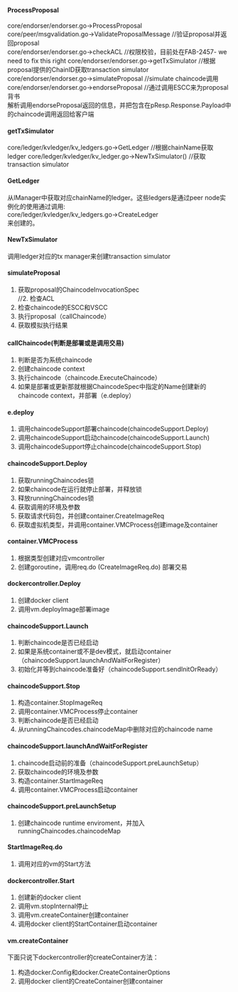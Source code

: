 #### ProcessProposal     
core/endorser/endorser.go->ProcessProposal     
core/peer/msgvalidation.go->ValidateProposalMessage  //验证proposal并返回proposal      
core/endorser/endorser.go->checkACL                  //权限校验，目前处在FAB-2457- we need to fix this right 
core/endorser/endorser.go->getTxSimulator            //根据proposal提供的ChainID获取transaction simulator     
core/endorser/endorser.go->simulateProposal          //simulate chaincode调用      
core/endorser/endorser.go->endorseProposal           //通过调用ESCC来为proposal背书      
解析调用endorseProposal返回的信息，并把包含在pResp.Response.Payload中的chaincode调用返回给客户端


#### getTxSimulator     
core/ledger/kvledger/kv_ledgers.go->GetLedger        //根据chainName获取ledger
core/ledger/kvledger/kv_ledger.go->NewTxSimulator()  //获取transaction simulator

#### GetLedger      
从lManager中获取对应chainName的ledger。这些ledgers是通过peer node实例化的使用通过调用:    
core/ledger/kvledger/kv_ledgers.go->CreateLedger     
来创建的。


#### NewTxSimulator    
调用ledger对应的tx manager来创建transaction simulator

#### simulateProposal    
1. 获取proposal的ChaincodeInvocationSpec     
//2. 检查ACL    
3. 检查chaincode的ESCC和VSCC    
4. 执行proposal（callChaincode）    
5. 获取模拟执行结果    

#### callChaincode(判断是部署或是调用交易)    
1. 判断是否为系统chaincode     
2. 创建chaincode context     
3. 执行chaincode（chaincode.ExecuteChaincode）     
4. 如果是部署或更新那就根据ChaincodeSpec中指定的Name创建新的chaincode context，并部署（e.deploy）     

#### e.deploy     
1. 调用chaincodeSupport部署chaincode(chaincodeSupport.Deploy)    
2. 调用chaincodeSupport启动chaincode(chaincodeSupport.Launch)    
3. 调用chaincodeSupport停止chaincode(chaincodeSupport.Stop)    

#### chaincodeSupport.Deploy    
1. 获取runningChaincodes锁      
2. 如果chaincode在运行就停止部署，并释放锁    
3. 释放runningChaincodes锁      
4. 获取调用的环境及参数    
5. 获取请求代码包，并创建container.CreateImageReq    
6. 获取虚拟机类型，并调用container.VMCProcess创建image及container     

#### container.VMCProcess    
1. 根据类型创建对应vmcontroller    
2. 创建goroutine，调用req.do  (CreateImageReq.do) 部署交易    

#### dockercontroller.Deploy      
1. 创建docker client    
2. 调用vm.deployImage部署image    

#### chaincodeSupport.Launch    
1. 判断chaincode是否已经启动     
2. 如果是系统container或不是dev模式，就启动container（chaincodeSupport.launchAndWaitForRegister）     
3. 初始化并等到chaincode准备好（chaincodeSupport.sendInitOrReady）     

#### chaincodeSupport.Stop     
1. 构造container.StopImageReq     
3. 调用container.VMCProcess停止container      
2. 判断chaincode是否已经启动     
3. 从runningChaincodes.chaincodeMap中删除对应的chaincode name     

#### chaincodeSupport.launchAndWaitForRegister     
1. chaincode启动前的准备（chaincodeSupport.preLaunchSetup）     
2. 获取chaincode的环境及参数     
3. 构造container.StartImageReq      
4. 调用container.VMCProcess启动container      

#### chaincodeSupport.preLaunchSetup
1. 创建chaincode runtime enviroment，并加入runningChaincodes.chaincodeMap     

#### StartImageReq.do     
1. 调用对应的vm的Start方法     

#### dockercontroller.Start     
1. 创建新的docker client    
2. 调用vm.stopInternal停止
3. 调用vm.createContainer创建container     
4. 调用docker client的StartContainer启动container     

#### vm.createContainer     
下面只说下dockercontroller的createContainer方法：    
1. 构造docker.Config和docker.CreateContainerOptions    
2. 调用docker client的CreateContainer创建container     


